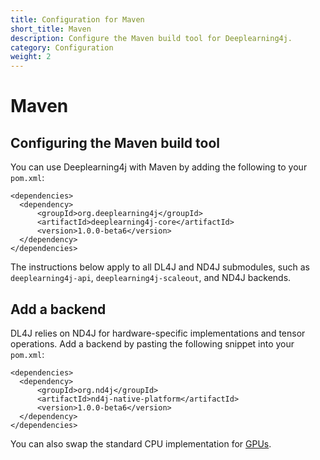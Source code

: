 ```yaml
---
title: Configuration for Maven
short_title: Maven
description: Configure the Maven build tool for Deeplearning4j.
category: Configuration
weight: 2
---
```


# Maven

## Configuring the Maven build tool

You can use Deeplearning4j with Maven by adding the following to your `pom.xml`:

```markup
<dependencies>
  <dependency>
      <groupId>org.deeplearning4j</groupId>
      <artifactId>deeplearning4j-core</artifactId>
      <version>1.0.0-beta6</version>
  </dependency>
</dependencies>
```

The instructions below apply to all DL4J and ND4J submodules, such as `deeplearning4j-api`, `deeplearning4j-scaleout`, and ND4J backends.

## Add a backend

DL4J relies on ND4J for hardware-specific implementations and tensor operations. Add a backend by pasting the following snippet into your `pom.xml`:

```markup
<dependencies>
  <dependency>
      <groupId>org.nd4j</groupId>
      <artifactId>nd4j-native-platform</artifactId>
      <version>1.0.0-beta6</version>
  </dependency>
</dependencies>
```

You can also swap the standard CPU implementation for [GPUs](https://github.com/KonduitAI/deeplearning4j-gitbook-sync/tree/0dcfcae728f97b1a1ad90384c89e04c41555b489/config/deeplearning4j/deeplearning4j-config-gpu-cpu/README.md).


